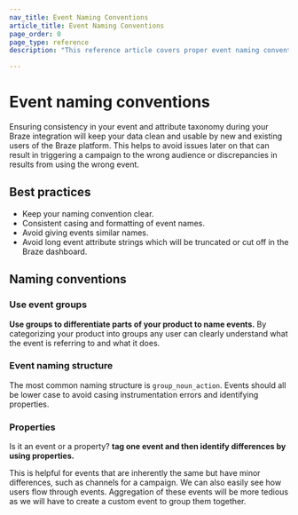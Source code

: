 ```yaml
---
nav_title: Event Naming Conventions
article_title: Event Naming Conventions
page_order: 0
page_type: reference
description: "This reference article covers proper event naming conventions and best practices."

---
```


# Event naming conventions

Ensuring consistency in your event and attribute taxonomy during your Braze integration will keep your data clean and usable by new and existing users of the Braze platform. This helps to avoid issues later on that can result in triggering a campaign to the wrong audience or discrepancies in results from using the wrong event.

## Best practices

- Keep your naming convention clear.
- Consistent casing and formatting of event names.
- Avoid giving events similar names.
- Avoid long event attribute strings which will be truncated or cut off in the Braze dashboard.

## Naming conventions

### Use event groups

__Use groups to differentiate parts of your product to name events.__ By categorizing your product into groups any user can clearly understand what the event is referring to and what it does.

### Event naming structure

The most common naming structure is `group_noun_action`. Events should all be lower case to avoid casing instrumentation errors and identifying properties.

### Properties

Is it an event or a property? __tag one event and then identify differences by using properties.__

This is helpful for events that are inherently the same but have minor differences, such as channels for a campaign. We can also easily see how users flow through events. Aggregation of these events will be more tedious as we will have to create a custom event to group them together.
